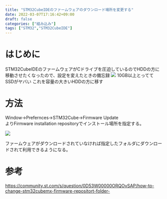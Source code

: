 ```yaml
---
title: "STM32CubeIDEのファームウェアのダウンロード場所を変更する"
date: 2022-03-07T17:16:42+09:00
draft: false
categories: ["組み込み"]
tags: ["STM32","STM32CubeIDE"]
---
```


# はじめに
STM32CubeIDEのファームウェアがCドライブを圧迫しているのでHDDの方に移動させたくなったので、設定を変えたときの備忘録
![](../img/cubeIDE_fw_rep.JPG)
10GB以上とっててSSDがヤバい
これを容量の大きいHDDの方に移す

# 方法
Window->Prefernces->STM32Cube->Firmware Update  
よりFirmware installation repositoryでインストール場所を指定する。

![](../img/fw_path.JPG)

ファームウェアがダウンロードされていなければ指定したフォルダにダウンロードされて利用できるようになる。

# 参考
https://community.st.com/s/question/0D53W00000ORQOvSAP/how-to-change-stm32cubemx-firmware-repositort-folder-

